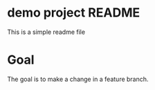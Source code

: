 # demo project README

This is a simple readme file

# Goal

The goal is to make a change in a feature branch.


